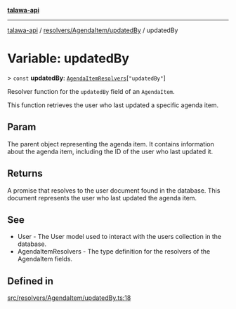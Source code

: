 [**talawa-api**](../../../../README.md)

***

[talawa-api](../../../../modules.md) / [resolvers/AgendaItem/updatedBy](../README.md) / updatedBy

# Variable: updatedBy

\> `const` **updatedBy**: [`AgendaItemResolvers`](../../../../types/generatedGraphQLTypes/type-aliases/AgendaItemResolvers.md)\[`"updatedBy"`\]

Resolver function for the `updatedBy` field of an `AgendaItem`.

This function retrieves the user who last updated a specific agenda item.

## Param

The parent object representing the agenda item. It contains information about the agenda item, including the ID of the user who last updated it.

## Returns

A promise that resolves to the user document found in the database. This document represents the user who last updated the agenda item.

## See

 - User - The User model used to interact with the users collection in the database.
 - AgendaItemResolvers - The type definition for the resolvers of the AgendaItem fields.

## Defined in

[src/resolvers/AgendaItem/updatedBy.ts:18](https://github.com/PalisadoesFoundation/talawa-api/blob/6bd0fecc1032af2aa70d925c85724d9fec2350f9/src/resolvers/AgendaItem/updatedBy.ts#L18)
